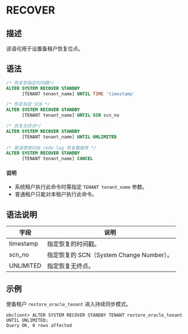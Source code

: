 # RECOVER

## 描述

该语句用于设置备租户恢复位点。

## 语法

```sql
/* 恢复到指定时间戳*/
ALTER SYSTEM RECOVER STANDBY 
      [TENANT tenant_name] UNTIL TIME 'timestamp'

/* 恢复指定 SCN */
ALTER SYSTEM RECOVER STANDBY 
      [TENANT tenant_name] UNTIL SCN scn_no

/* 恢复无终点*/
ALTER SYSTEM RECOVER STANDBY 
      [TENANT tenant_name] UNTIL UNLIMITED
      
/* 取消使用归档 redo log 恢复数据库 */
ALTER SYSTEM RECOVER STANDBY 
      [TENANT tenant_name] CANCEL
```

<main id="notice" type='explain'>
 <h4>说明</h4>
  <ul><li>系统租户执行此命令时需指定 <code>TENANT tenant_name</code> 参数。</li>
     <li>普通租户只能对本租户执行此命令。</li></ul>
</main>

## 语法说明

| **字段** | **说明** |
| --- | --- |
| timestamp | 指定恢复的时间戳。 |
| scn_no | 指定恢复的 SCN（System Change Number）。 |
| UNLIMITED | 指定恢复无终点。 |

## 示例

使备租户 `restore_oracle_tenant` 进入持续同步模式。

```shell
obclient> ALTER SYSTEM RECOVER STANDBY TENANT restore_oracle_tenant UNTIL UNLIMITED;
Query OK, 0 rows affected
```
